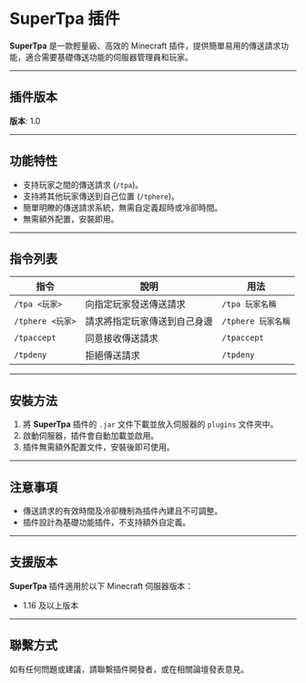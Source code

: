 # SuperTpa 插件  

**SuperTpa** 是一款輕量級、高效的 Minecraft 插件，提供簡單易用的傳送請求功能，適合需要基礎傳送功能的伺服器管理員和玩家。  

---

## 插件版本  

**版本**: 1.0  

---

## 功能特性  

- 支持玩家之間的傳送請求 (`/tpa`)。  
- 支持將其他玩家傳送到自己位置 (`/tphere`)。  
- 簡單明瞭的傳送請求系統，無需自定義超時或冷卻時間。  
- 無需額外配置，安裝即用。  

---

## 指令列表  

| 指令           | 說明                        | 用法                                   |
|----------------|-----------------------------|----------------------------------------|
| `/tpa <玩家>`   | 向指定玩家發送傳送請求        | `/tpa 玩家名稱`                        |
| `/tphere <玩家>`| 請求將指定玩家傳送到自己身邊  | `/tphere 玩家名稱`                     |
| `/tpaccept`     | 同意接收傳送請求             | `/tpaccept`                            |
| `/tpdeny`       | 拒絕傳送請求                 | `/tpdeny`                              |

---

## 安裝方法  

1. 將 **SuperTpa** 插件的 `.jar` 文件下載並放入伺服器的 `plugins` 文件夾中。  
2. 啟動伺服器，插件會自動加載並啟用。  
3. 插件無需額外配置文件，安裝後即可使用。

---

## 注意事項  

- 傳送請求的有效時間及冷卻機制為插件內建且不可調整。  
- 插件設計為基礎功能插件，不支持額外自定義。  

---

## 支援版本  

**SuperTpa** 插件適用於以下 Minecraft 伺服器版本：  
- 1.16 及以上版本  

---

## 聯繫方式  

如有任何問題或建議，請聯繫插件開發者，或在相關論壇發表意見。
